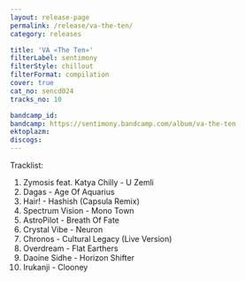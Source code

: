 ```yaml
---
layout: release-page
permalink: /release/va-the-ten/
category: releases

title: 'VA «The Ten»'
filterLabel: sentimony
filterStyle: chillout
filterFormat: compilation
cover: true
cat_no: sencd024
tracks_no: 10

bandcamp_id: 
bandcamp: https://sentimony.bandcamp.com/album/va-the-ten
ektoplazm: 
discogs: 
---
```


Tracklist:

01. Zymosis feat. Katya Chilly - U Zemli
02. Dagas - Age Of Aquarius
03. Hair! - Hashish (Capsula Remix)
04. Spectrum Vision - Mono Town
05. AstroPilot - Breath Of Fate
06. Crystal Vibe - Neuron
07. Chronos - Cultural Legacy (Live Version)
08. Overdream - Flat Earthers
09. Daoine Sidhe - Horizon Shifter
10. Irukanji - Clooney
